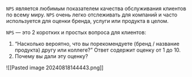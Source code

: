 `NPS` является любимым показателем качества обслуживания клиентов по всему миру. `NPS` очень легко отслеживать для компаний и часто используется для оценки бренда, услуги или продукта в целом.

`NPS` — это 2 коротких и простых вопроса для клиентов:

1. “Насколько вероятно, что вы порекомендуете (бренд / название продукта) другу или коллеге?” Ответ содержит оценку от 1 до 10.
2. Почему вы дали эту оценку?

![[Pasted image 20240818144443.png]]

